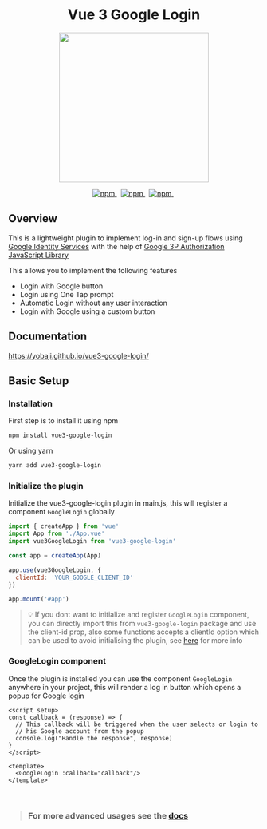 <h1 align="center">Vue 3 Google Login</h1>
<p align="center">
  <img 
    src="https://yobaji.github.io/vue3-google-login/images/auto-login.gif"
    width="300"
  >
</p>

<p align="center">
  <a href="https://npm-stat.com/charts.html?package=vue3-google-login" target="_blank">
    <img src="https://img.shields.io/npm/dm/vue3-google-login.svg" alt="npm"/>
  </a>&nbsp;
  <a href="https://www.npmjs.com/package/vue3-google-login" target="_blank">
    <img src="https://img.shields.io/npm/v/vue3-google-login.svg" alt="npm"/>
  </a>&nbsp;
  <a href="https://bundlephobia.com/package/vue3-google-login" target="_blank">
    <img src="https://img.shields.io/bundlephobia/minzip/vue3-google-login/^2.0.0" alt="npm"/>
  </a>&nbsp;
</p>

## Overview

This is a lightweight plugin to implement log-in and sign-up flows using [Google Identity Services](https://developers.google.com/identity/oauth2/web) with the help of [Google 3P Authorization JavaScript Library](https://developers.google.com/identity/oauth2/web/guides/load-3p-authorization-library)

This allows you to implement the following features

- Login with Google button
- Login using One Tap prompt
- Automatic Login without any user interaction
- Login with Google using a custom button



## Documentation

https://yobaji.github.io/vue3-google-login/


## Basic Setup

### Installation

First step is to install it using npm

```bash
npm install vue3-google-login
```
Or using yarn
```bash
yarn add vue3-google-login
```
### Initialize the plugin

Initialize the vue3-google-login plugin in main.js, this will register a component `GoogleLogin` globally


```javascript
import { createApp } from 'vue'
import App from './App.vue'
import vue3GoogleLogin from 'vue3-google-login'

const app = createApp(App)

app.use(vue3GoogleLogin, {
  clientId: 'YOUR_GOOGLE_CLIENT_ID'
})

app.mount('#app')
```

> :bulb: If you dont want to initialize and register `GoogleLogin` component, you can directly import this from `vue3-google-login` package and use the client-id prop, also some functions accepts a clientId option which can be used to avoid initialising the plugin, see [here](#options) for more info
> 
### GoogleLogin component

Once the plugin is installed you can use the component `GoogleLogin` anywhere in your project, this will render a log in button which opens a popup for Google login

```vue
<script setup>
const callback = (response) => {
  // This callback will be triggered when the user selects or login to
  // his Google account from the popup
  console.log("Handle the response", response)
}
</script>

<template>
  <GoogleLogin :callback="callback"/>
</template>
```
<br>

> ### For more advanced usages see the [docs](https://yobaji.github.io/vue3-google-login/)